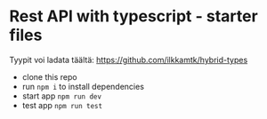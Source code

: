 # Rest API with typescript - starter files

Tyypit voi ladata täältä: https://github.com/ilkkamtk/hybrid-types

- clone this repo
- run `npm i` to install dependencies
- start app `npm run dev`
- test app `npm run test`
